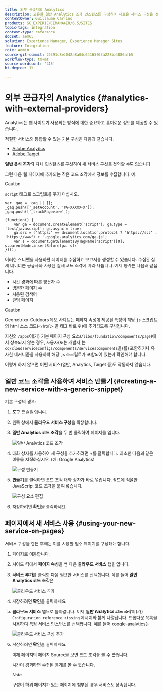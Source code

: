 ```yaml
---
title: 외부 공급자의 Analytics
description: 고유한 일반 Analytics 조각 인스턴스를 구성하여 새로운 서비스 구성을 정의하는 방법을 알아봅니다.
contentOwner: Guillaume Carlino
products: SG_EXPERIENCEMANAGER/6.5/SITES
topic-tags: integration
content-type: reference
docset: aem65
solution: Experience Manager, Experience Manager Sites
feature: Integration
role: Admin
source-git-commit: 29391c8e3042a8a04c64165663a228bb4886afb5
workflow-type: tm+mt
source-wordcount: '445'
ht-degree: 1%

---
```



# 외부 공급자의 Analytics {#analytics-with-external-providers}

Analytics는 웹 사이트가 사용되는 방식에 대한 중요하고 흥미로운 정보를 제공할 수 있습니다.

적절한 서비스와 통합할 수 있는 기본 구성은 다음과 같습니다.

* [Adobe Analytics](/help/sites-administering/adobeanalytics.md)
* [Adobe Target](/help/sites-administering/target.md)

**일반 분석 조각**&#x200B;의 자체 인스턴스를 구성하여 새 서비스 구성을 정의할 수도 있습니다.

그런 다음 웹 페이지에 추가되는 작은 코드 조각에서 정보를 수집합니다. 예:

>[!CAUTION]
>
>`script` 태그로 스크립트를 묶지 마십시오.

```
var _gaq = _gaq || [];
_gaq.push(['_setAccount', 'UA-XXXXX-X']);
_gaq.push(['_trackPageview']);

(function() {
    var ga = document.createElement('script'); ga.type = 'text/javascript'; ga.async = true;
    ga.src = ('https:' == document.location.protocol ? 'https://ssl' : 'https://www') + '.google-analytics.com/ga.js';
    var s = document.getElementsByTagName('script')[0]; s.parentNode.insertBefore(ga, s);
})();
```

이러한 스니펫을 사용하면 데이터를 수집하고 보고서를 생성할 수 있습니다. 수집된 실제 데이터는 공급자와 사용된 실제 코드 조각에 따라 다릅니다. 예제 통계는 다음과 같습니다.

* 시간 경과에 따른 방문자 수
* 방문한 페이지 수
* 사용된 검색어
* 랜딩 페이지

>[!CAUTION]
>
>Geometrixx-Outdoors 데모 사이트는 페이지 속성에 제공된 특성이 해당 `js` 스크립트의 html 소스 코드(`</html>` 끝 태그 바로 위)에 추가되도록 구성됩니다.
>
>자신의 `/apps`이(가) 기본 페이지 구성 요소(`/libs/foundation/components/page`)에서 상속되지 않는 경우, 사용자(또는 개발자)는 `cq/cloudserviceconfigs/components/servicescomponents`을(를) 포함하거나 유사한 메커니즘을 사용하여 해당 `js` 스크립트가 포함되어 있는지 확인해야 합니다.
>
>이렇게 하지 않으면 어떤 서비스(일반, Analytics, Target 등)도 작동하지 않습니다.

## 일반 코드 조각을 사용하여 서비스 만들기 {#creating-a-new-service-with-a-generic-snippet}

기본 구성의 경우:

1. **도구** 콘솔을 엽니다.
1. 왼쪽 창에서 **클라우드 서비스 구성**&#x200B;을 확장합니다.
1. **일반 Analytics 코드 조각**&#x200B;을 두 번 클릭하여 페이지를 엽니다.

   ![일반 Analytics 코드 조각](assets/analytics_genericoverview.png)

1. 대화 상자를 사용하여 새 구성을 추가하려면 +를 클릭합니다. 최소한 다음과 같은 이름을 지정하십시오. (예: Google Analytics)

   ![구성 만들기](assets/analytics_addconfig.png)

1. **만들기**&#x200B;를 클릭하면 코드 조각 대화 상자가 바로 열립니다. 필드에 적절한 JavaScript 코드 조각을 붙여 넣습니다.

   ![구성 요소 편집](assets/analytics_snippet.png)

1. 저장하려면 **확인**&#x200B;을 클릭하세요.

## 페이지에서 새 서비스 사용 {#using-your-new-service-on-pages}

서비스 구성을 만든 후에는 이를 사용할 필수 페이지를 구성해야 합니다.

1. 페이지로 이동합니다.
1. 사이드 킥에서 **페이지 속성**&#x200B;을 연 다음 **클라우드 서비스** 탭을 엽니다.
1. **서비스 추가**&#x200B;를 클릭한 다음 필요한 서비스를 선택합니다. 예를 들어 **일반 Analytics 코드 조각**&#x200B;은

   ![클라우드 서비스 추가](assets/analytics_selectservice.png)

1. 저장하려면 **확인**&#x200B;을 클릭하세요.
1. **클라우드 서비스** 탭으로 돌아갑니다. 이제 **일반 Analytics 코드 조각**&#x200B;이(가) `Configuration reference missing` 메시지와 함께 나열됩니다. 드롭다운 목록을 사용하여 특정 서비스 인스턴스를 선택합니다. 예를 들어 google-analytics는

   ![클라우드 서비스 구성 추가](assets/analytics_selectspecificservice.png)

1. 저장하려면 **확인**&#x200B;을 클릭하세요.

   이제 페이지의 페이지 Source을 보면 코드 조각을 볼 수 있습니다.

   시간이 경과하면 수집된 통계를 볼 수 있습니다.

   >[!NOTE]
   >
   >구성이 하위 페이지가 있는 페이지에 첨부된 경우 서비스도 상속됩니다.

